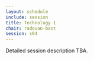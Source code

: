 ```yaml
---
layout: schedule
include: session
title: Technology 1
chair: radovan-bast
session: s04
---
```


Detailed session description TBA.
